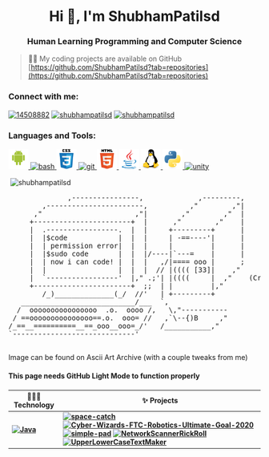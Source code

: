 


<h1 align="center">Hi 👋, I'm ShubhamPatilsd</h1>
<h3 align="center">Human Learning Programming and Computer Science</h3>


> 👨‍💻 My coding projects are available on GitHub [https://github.com/ShubhamPatilsd?tab=repositories](https://github.com/ShubhamPatilsd?tab=repositories)


<h3 align="left">Connect with me:</h3>
<p align="left">
<a href="https://stackoverflow.com/users/14508882" target="blank"><img align="center" src="https://cdn.jsdelivr.net/npm/simple-icons@3.0.1/icons/stackoverflow.svg" alt="14508882" height="30" width="40" /></a>
<a href="https://www.hackerrank.com/shubhampatilsd" target="blank"><img align="center" src="https://cdn.jsdelivr.net/npm/simple-icons@3.0.1/icons/hackerrank.svg" alt="shubhampatilsd" height="30" width="40" /></a>
<a href="https://www.leetcode.com/shubhampatilsd" target="blank"><img align="center" src="https://cdn.jsdelivr.net/npm/simple-icons@3.0.1/icons/leetcode.svg" alt="shubhampatilsd" height="30" width="40" /></a>
</p>

<h3 align="left">Languages and Tools:</h3>
<p align="left"> <a href="https://developer.android.com" target="_blank"> <img src="https://raw.githubusercontent.com/devicons/devicon/master/icons/android/android-original-wordmark.svg" alt="android" width="40" height="40"/> </a> <a href="https://www.gnu.org/software/bash/" target="_blank"> <img src="https://www.vectorlogo.zone/logos/gnu_bash/gnu_bash-icon.svg" alt="bash" width="40" height="40"/> </a> <a href="https://www.w3schools.com/css/" target="_blank"> <img src="https://raw.githubusercontent.com/devicons/devicon/master/icons/css3/css3-original-wordmark.svg" alt="css3" width="40" height="40"/> </a> <a href="https://git-scm.com/" target="_blank"> <img src="https://www.vectorlogo.zone/logos/git-scm/git-scm-icon.svg" alt="git" width="40" height="40"/> </a> <a href="https://www.w3.org/html/" target="_blank"> <img src="https://raw.githubusercontent.com/devicons/devicon/master/icons/html5/html5-original-wordmark.svg" alt="html5" width="40" height="40"/> </a> <a href="https://www.java.com" target="_blank"> <img src="https://raw.githubusercontent.com/devicons/devicon/master/icons/java/java-original.svg" alt="java" width="40" height="40"/> </a> <a href="https://www.linux.org/" target="_blank"> <img src="https://raw.githubusercontent.com/devicons/devicon/master/icons/linux/linux-original.svg" alt="linux" width="40" height="40"/> </a> <a href="https://www.python.org" target="_blank"> <img src="https://raw.githubusercontent.com/devicons/devicon/master/icons/python/python-original.svg" alt="python" width="40" height="40"/> </a> <a href="https://unity.com/" target="_blank"> <img src="https://www.vectorlogo.zone/logos/unity3d/unity3d-icon.svg" alt="unity" width="40" height="40"/> </a> </p>



<p>&nbsp;<img align="center" src="https://github-readme-stats.vercel.app/api?username=shubhampatilsd&show_icons=true&locale=en" alt="shubhampatilsd" /></p>




<pre>
              ,----------------,             ,---------,
        ,-----------------------,          ,"        ,"|
      ,"                      ,"|        ,"        ,"  |
     +-----------------------+  |      ,"        ,"    |
     |  .-----------------.  |  |     +---------+      |
     |  |$code            |  |  |     | -==----'|      |
     |  | permission error|  |  |     |         |      |                    
     |  |$sudo code       |  |  |/----|`---=    |      |             
     |  | now i can code! |  |  |   ,/|==== ooo |      ;
     |  |                 |  |  |  // |(((( [33]|    ,"
     |  `-----------------'  |," .;'| |((((     |  ,"    (Created by Kevin Lam)
     +-----------------------+  ;;  | |         |,"   
        /_)______________(_/  //'   | +---------+
   ___________________________/___  `,
  /  oooooooooooooooo  .o.  oooo /,   \,"-----------
 / ==ooooooooooooooo==.o.  ooo= //   ,`\--{)B     ,"
/_==__==========__==_ooo__ooo=_/'   /___________,"
`-----------------------------'

</pre>
Image can be found on Ascii Art Archive (with a couple tweaks from me)
<br>

<h4 align="left">This page needs GitHub Light Mode to function properly<h4>

<!-- START OF PROFILE STACK, DO NOT REMOVE -->
| 👨🏻‍💻 **Technology** | ✨ **Projects** |
|-|-|
| [![Java](https://img.shields.io/static/v1?label=&message=Java&color=ffa500&logo=java&logoColor=white)](https://www.java.com/en/) | [![space-catch](https://img.shields.io/static/v1?label=&message=space-catch&color=000605&logo=github&logoColor=white&labelColor=000605)](https://github.com/ShubhamPatilsd/space-catch) [![Cyber-Wizards-FTC-Robotics-Ultimate-Goal-2020](https://img.shields.io/static/v1?label=&message=Cyber-Wizards-FTC-Robotics-Ultimate-Goal-2020&color=000605&logo=github&logoColor=white&labelColor=000605)](https://github.com/ShubhamPatilsd/Cyber-Wizards-FTC-Robotics-Ultimate-Goal-2020) [![simple-pad](https://img.shields.io/static/v1?label=&message=simple-pad&color=000605&logo=github&logoColor=white&labelColor=000605)](https://github.com/ShubhamPatilsd/simple-pad) [![NetworkScannerRickRoll](https://img.shields.io/static/v1?label=&message=NetworkScannerRickRoll&color=000605&logo=github&logoColor=white&labelColor=000605)](https://github.com/ShubhamPatilsd/NetworkScannerRickRoll) [![UpperLowerCaseTextMaker](https://img.shields.io/static/v1?label=&message=UpperLowerCaseTextMaker&color=000605&logo=github&logoColor=white&labelColor=000605)](https://github.com/ShubhamPatilsd/UpperLowerCaseTextMaker) |
